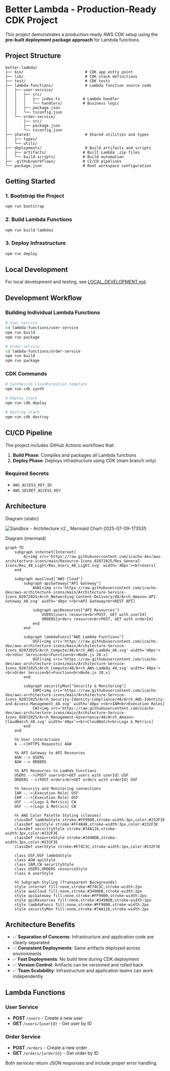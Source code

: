 # Better Lambda - Production-Ready CDK Project

This project demonstrates a production-ready AWS CDK setup using the **pre-built deployment package approach** for Lambda functions.

## Project Structure

```
better-lambda/
├── bin/                           # CDK app entry point
├── lib/                           # CDK stack definitions
├── test/                          # CDK tests
├── lambda-functions/              # Lambda function source code
│   ├── user-service/
│   │   ├── src/
│   │   │   ├── index.ts          # Lambda handler
│   │   │   └── handlers/         # Business logic
│   │   ├── package.json
│   │   └── tsconfig.json
│   └── order-service/
│       ├── src/
│       ├── package.json
│       └── tsconfig.json
├── shared/                        # Shared utilities and types
│   ├── types/
│   └── utils/
├── deployments/                   # Build artifacts and scripts
│   ├── artifacts/                # Built Lambda .zip files
│   └── build-scripts/            # Build automation
├── .github/workflows/            # CI/CD pipelines
└── package.json                  # Root workspace configuration
```

## Getting Started

### 1. Bootstrap the Project

```bash
npm run bootstrap
```

### 2. Build Lambda Functions

```bash
npm run build-lambdas
```

### 3. Deploy Infrastructure

```bash
npm run deploy
```

## Local Development

For local development and testing, see [LOCAL_DEVELOPMENT.md](LOCAL_DEVELOPMENT.md).

## Development Workflow

### Building Individual Lambda Functions

```bash
# User service
cd lambda-functions/user-service
npm run build
npm run package

# Order service
cd lambda-functions/order-service
npm run build
npm run package
```

### CDK Commands

```bash
# Synthesize CloudFormation template
npm run cdk synth

# Deploy stack
npm run cdk deploy

# Destroy stack
npm run cdk destroy
```

## CI/CD Pipeline

The project includes GitHub Actions workflows that:

1. **Build Phase**: Compiles and packages all Lambda functions
2. **Deploy Phase**: Deploys infrastructure using CDK (main branch only)

### Required Secrets

- `AWS_ACCESS_KEY_ID`
- `AWS_SECRET_ACCESS_KEY`

## Architecture

Diagram (static)

![Sandbox - Architecture v2 _ Mermaid Chart-2025-07-09-173535](https://github.com/user-attachments/assets/1184f53f-92ce-4e54-8b62-066014f68adc)

Diagram (mermaid)

```mermaid
graph TD
    subgraph internet[Internet]
        A[<img src='https://raw.githubusercontent.com/icacho-dev/aws-architecture-icons/main/Resource-Icons_02072025/Res_General-Icons/Res_48_Light/Res_Users_48_Light.svg' width='40px'><br>Users]
    end

    subgraph awsCloud["AWS Cloud"]
        subgraph apiGateway["API Gateway"]
            AGW[<img src='https://raw.githubusercontent.com/icacho-dev/aws-architecture-icons/main/Architecture-Service-Icons_02072025/Arch_Networking-Content-Delivery/48/Arch_Amazon-API-Gateway_48.svg' width='40px'><br>API Gateway<br>REST API]

            subgraph apiResources["API Resources"]
                USERS[users resource<br>POST, GET with userId]
                ORDERS[orders resource<br>POST, GET with orderId]
            end
        end

        subgraph lambdaFuncs["AWS Lambda Functions"]
            USF[<img src='https://raw.githubusercontent.com/icacho-dev/aws-architecture-icons/main/Architecture-Service-Icons_02072025/Arch_Compute/48/Arch_AWS-Lambda_48.svg' width='40px'><br>User Service<br>Function<br>Node.js 20.x]
            OSF[<img src='https://raw.githubusercontent.com/icacho-dev/aws-architecture-icons/main/Architecture-Service-Icons_02072025/Arch_Compute/48/Arch_AWS-Lambda_48.svg' width='40px'><br>Order Service<br>Function<br>Node.js 20.x]
        end

        subgraph securityMon["Security & Monitoring"]
            IAM[<img src='https://raw.githubusercontent.com/icacho-dev/aws-architecture-icons/main/Architecture-Service-Icons_02072025/Arch_Security-Identity-Compliance/48/Arch_AWS-Identity-and-Access-Management_48.svg' width='40px'><br>IAM<br>Execution Roles]
            CW[<img src='https://raw.githubusercontent.com/icacho-dev/aws-architecture-icons/main/Architecture-Service-Icons_02072025/Arch_Management-Governance/48/Arch_Amazon-CloudWatch_48.svg' width='40px'><br>CloudWatch<br>Logs & Metrics]
        end
    end

    %% User interactions
    A -->|HTTPS Requests| AGW
    
    %% API Gateway to API Resources
    AGW --> USERS
    AGW --> ORDERS

    %% API Resources to Lambda Functions
    USERS -->|POST users<br>GET users with userId| USF
    ORDERS -->|POST orders<br>GET orders with orderId| OSF

    %% Security and Monitoring connections
    IAM -.->|Execution Role| USF
    IAM -.->|Execution Role| OSF
    USF -.->|Logs & Metrics| CW
    OSF -.->|Logs & Metrics| CW

    %% AWS Color Palette Styling (classes)
    classDef lambdaStyle stroke:#FF9900,stroke-width:3px,color:#232F3E
    classDef apiStyle stroke:#FF4B4B,stroke-width:3px,color:#232F3E
    classDef securityStyle stroke:#7AA116,stroke-width:3px,color:#232F3E
    classDef resourceStyle stroke:#3498DB,stroke-width:3px,color:#232F3E
    classDef userStyle stroke:#E74C3C,stroke-width:3px,color:#232F3E

    class USF,OSF lambdaStyle
    class AGW apiStyle
    class IAM,CW securityStyle
    class USERS,ORDERS resourceStyle
    class A userStyle

    %% Subgraph Styling (Transparent Backgrounds)
    style internet fill:none,stroke:#E74C3C,stroke-width:2px
    style awsCloud fill:none,stroke:#3498DB,stroke-width:2px
    style apiGateway fill:none,stroke:#FF9900,stroke-width:2px
    style apiResources fill:none,stroke:#3498DB,stroke-width:1px
    style lambdaFuncs fill:none,stroke:#FF9900,stroke-width:2px
    style securityMon fill:none,stroke:#7AA116,stroke-width:2px
```

## Architecture Benefits

- ✅ **Separation of Concerns**: Infrastructure and application code are clearly separated
- ✅ **Consistent Deployments**: Same artifacts deployed across environments
- ✅ **Fast Deployments**: No build time during CDK deployment
- ✅ **Version Control**: Artifacts can be versioned and rolled back
- ✅ **Team Scalability**: Infrastructure and application teams can work independently

## Lambda Functions

### User Service

- **POST** `/users` - Create a new user
- **GET** `/users/{userId}` - Get user by ID

### Order Service

- **POST** `/orders` - Create a new order
- **GET** `/orders/{orderId}` - Get order by ID

Both services return JSON responses and include proper error handling.
